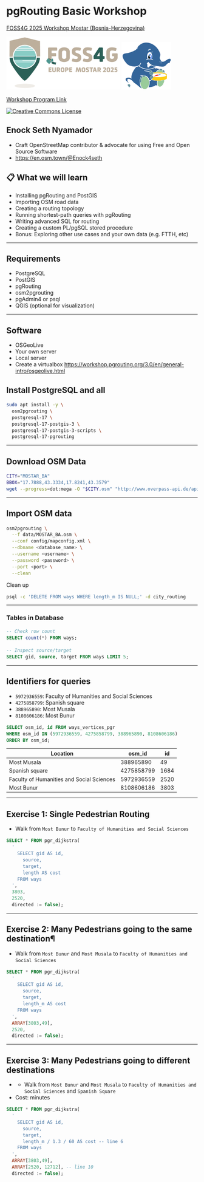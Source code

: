 #  pgRouting Basic Workshop

[FOSS4G 2025 Workshop Mostar (Bosnia-Herzegovina)](https://2025.europe.foss4g.org/)

![FOSS4G 2025 Workshop Mostar (Bosnia-Herzegovina)](img/foss4g-europe-2025.png ) ![](img/pgrouting.png)

[Workshop Program Link](https://talks.osgeo.org/foss4g-europe-2025-workshops/talk/3Y3HSG/)


[![Creative Commons License](http://i.creativecommons.org/l/by-sa/4.0/88x31.png)](https://creativecommons.org/licenses/by-sa/4.0/)


## Enock Seth Nyamador

* Craft OpenStreetMap contributor & advocate for using Free and Open Source Software
* https://en.osm.town/@Enock4seth


## 📋 What we will learn 
- Installing pgRouting and PostGIS
- Importing OSM road data
- Creating a routing topology
- Running shortest-path queries with pgRouting
- Writing advanced SQL for routing
- Creating a custom PL/pgSQL stored procedure
- Bonus: Exploring other use cases and your own data (e.g. FTTH, etc) 

---

## Requirements

- PostgreSQL
- PostGIS
- pgRouting
- osm2pgrouting
- pgAdmin4 or psql
- QGIS (optional for visualization)

---

## Software
- OSGeoLive
- Your own server
- Local server
- Create a virtualbox https://workshop.pgrouting.org/3.0/en/general-intro/osgeolive.html

## Install PostgreSQL and all
```bash
sudo apt install -y \
  osm2pgrouting \
  postgresql-17 \
  postgresql-17-postgis-3 \
  postgresql-17-postgis-3-scripts \
  postgresql-17-pgrouting
```
---
## Download OSM Data

```bash
CITY="MOSTAR_BA"
BBOX="17.7888,43.3334,17.8241,43.3579"
wget --progress=dot:mega -O "$CITY.osm" "http://www.overpass-api.de/api/xapi?*[bbox=${BBOX}][@meta]"

```
---
## Import OSM data
```bash
osm2pgrouting \
  --f data/MOSTAR_BA.osm \
  --conf config/mapconfig.xml \
  --dbname <database_name> \
  --username <username> \
  --password <password> \
  --port <port> \
  --clean
```
Clean up
```bash
psql -c 'DELETE FROM ways WHERE length_m IS NULL;' -d city_routing
```
---
### Tables in Database
```sql
-- Check row count
SELECT count(*) FROM ways;

-- Inspect source/target
SELECT gid, source, target FROM ways LIMIT 5;
```
---
## Identifiers for queries

- `5972936559`: Faculty of Humanities and Social Sciences
- `4275858799`: Spanish square
- `388965890`: Most Musala
- `8108606186`: Most Bunur

```sql
SELECT osm_id, id FROM ways_vertices_pgr
WHERE osm_id IN (5972936559, 4275858799, 388965890, 8108606186)
ORDER BY osm_id;
```

 Location |  osm_id   |  id  
----|------------|------
 Most Musala |388965890 |   49
 Spanish square|4275858799 | 1684
 Faculty of Humanities and Social Sciences|5972936559 | 2520
 Most Bunur|8108606186 | 3803
---
## Exercise 1: Single Pedestrian Routing
- Walk from `Most Bunur` to `Faculty of Humanities and Social Sciences`
```sql
SELECT * FROM pgr_dijkstra(
  '
    SELECT gid AS id,
      source,
      target,
      length AS cost
    FROM ways
  ',
  3803,
  2520,
  directed := false);
```
---
## Exercise 2: Many Pedestrians going to the same destination¶
- Walk from `Most Bunur` and `Most Musala` to `Faculty of Humanities and Social Sciences`
```sql
SELECT * FROM pgr_dijkstra(
  '
    SELECT gid AS id,
      source,
      target,
      length_m AS cost
    FROM ways
  ',
  ARRAY[3803,49],
  2520,
  directed := false);
```

---
## Exercise 3: Many Pedestrians going to different destinations
- - Walk from `Most Bunur` and `Most Musala` to `Faculty of Humanities and Social Sciences` and `Spanish Square`
- Cost: minutes
```sql
SELECT * FROM pgr_dijkstra(
  '
    SELECT gid AS id,
      source,
      target,
      length_m / 1.3 / 60 AS cost -- line 6
    FROM ways
  ',
  ARRAY[3803,49],
  ARRAY[2520, 12712], -- line 10
  directed := false);
  ```
